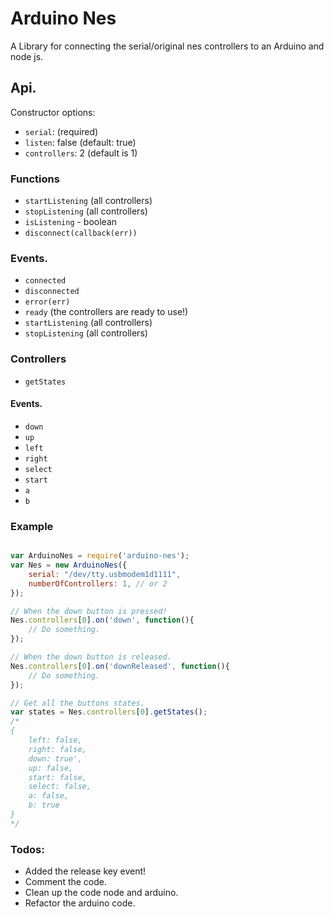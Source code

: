 # Arduino Nes
A Library for connecting the serial/original nes controllers to an Arduino and node js.

## Api.
Constructor options:

* `serial`: (required)
* `listen`: false (default: true)
* `controllers`: 2 (default is 1)

### Functions
* `startListening` (all controllers)
* `stopListening`  (all controllers)
* `isListening` - boolean
* `disconnect(callback(err))`

### Events.
* `connected`
* `disconnected`
* `error(err)`
* `ready` (the controllers are ready to use!)
* `startListening` (all controllers)
* `stopListening` (all controllers)

### Controllers
* `getStates`

#### Events.
* `down`
* `up`
* `left`
* `right`
* `select`
* `start`
* `a`
* `b`

### Example

```js

var ArduinoNes = require('arduino-nes');
var Nes = new ArduinoNes({
	serial: "/dev/tty.usbmodem1d1111",
	numberOfControllers: 1, // or 2
});

// When the down button is pressed!
Nes.controllers[0].on('down', function(){
	// Do something.
});

// When the down button is released.
Nes.controllers[0].on('downReleased', function(){
	// Do something.
});

// Get all the buttons states.
var states = Nes.controllers[0].getStates();
/*
{
	left: false,
	right: false,
	down: true',
	up: false,
	start: false,
	select: false,
	a: false,
	b: true
}
*/

```

### Todos:
* Added the release key event!
* Comment the code.
* Clean up the code node and arduino.
* Refactor the arduino code.